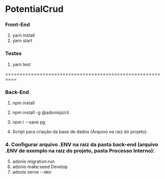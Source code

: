 # PotentialCrud
### Front-End 
1. yarn install
2. yarn start

### Testes
1. yarn test

==========================================================

### Back-End
1. npm install

2. npm install -g @adonisjs/cli

2. npm i --save pg

3. Script para criação da base de dados (Arquivo na raiz do projeto).

### 4. Configurar arquivo .ENV na raiz da pasta back-end (arquivo .ENV de exemplo na raiz do projeto, pasta Processo Interno): 

5. adonis migration:run
6. adonis make:seed Develop
7. adonis serve --dev
